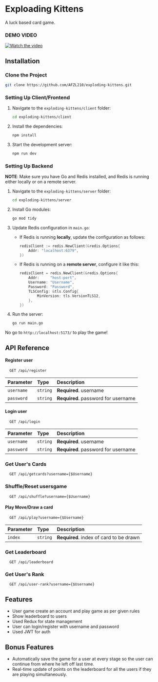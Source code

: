 
# Exploading Kittens

A luck based card game.

### DEMO VIDEO

[![Watch the video](https://img.youtube.com/vi/iBNB24ZarnM/0.jpg)](https://youtu.be/iBNB24ZarnM)


## Installation

### Clone the Project
```bash
git clone https://github.com/AFZL210/exploding-kittens.git
```

### Setting Up Client/Frontend
1. Navigate to the `exploding-kittens/client` folder:
   ```bash
   cd exploding-kittens/client
   ```

2. Install the dependencies:
   ```bash
   npm install
   ```

3. Start the development server:
   ```bash
   npm run dev
   ```

### Setting Up Backend

**NOTE**: Make sure you have Go and Redis installed, and Redis is running either locally or on a remote server.

1. Navigate to the `exploding-kittens/server` folder:
   ```bash
   cd exploding-kittens/server
   ```

2. Install Go modules:
   ```bash
   go mod tidy
   ```

3. Update Redis configuration in `main.go`:

   - If Redis is running **locally**, update the configuration as follows:
     ```go
     redisClient := redis.NewClient(&redis.Options{
         Addr: "localhost:6379",
     })
     ```

   - If Redis is running on a **remote server**, configure it like this:
     ```go
     redisClient = redis.NewClient(&redis.Options{
         Addr:     "host:port",
         Username: "Username",
         Password: "Password",
         TLSConfig: &tls.Config{
             MinVersion: tls.VersionTLS12,
         },
     })
     ```

4. Run the server:
   ```bash
   go run main.go
   ```

No go to ```http://localhost:5173/``` to play the game!
## API Reference

#### Register user

```http
  GET /api/register
```

| Parameter | Type     | Description                       |
| :-------- | :------- | :-------------------------------- |
| `username`      | `string` | **Required**. username |
| `password`      | `string` | **Required**. password for username |



#### Login user

```http
  GET /api/login
```

| Parameter | Type     | Description                       |
| :-------- | :------- | :-------------------------------- |
| `username`      | `string` | **Required**. username |
| `password`      | `string` | **Required**. password for username |

### Get User's Cards

```http
  GET /api/getcards?username={$Username}
```

### Shuffle/Reset usersgame

```http
  GET /api/shuffle?username={$Username}
```

#### Play Move/Draw a card

```http
  GET /api/play?username={$Username}
```

| Parameter | Type     | Description                       |
| :-------- | :------- | :-------------------------------- |
| `index`      | `string` | **Required**. index of card to be drawn |

### Get Leaderboard

```http
  GET /api/leaderboard
```



### Get User's Rank

```http
  GET /api/user-rank?username={$Username}
```



## Features

- User game create an account and play game as per given rules
- Show leaderboard to users
- Used Redux for state management
- User can login/register with username and password
- Used JWT for auth




## Bonus Features

- Automatically save the game for a user at every stage so the user can continue from where he left off last time.
- Real-time update of points on the leaderboard for all the users if they are playing simultaneously. 

